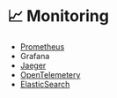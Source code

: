# 📈 Monitoring

- [Prometheus](Prometheus.md)
- Grafana
- [Jaeger](Jaeger.md)
- [OpenTelemetery](OpenTelemetry.md)
- [ElasticSearch](ElasticSearch.md)